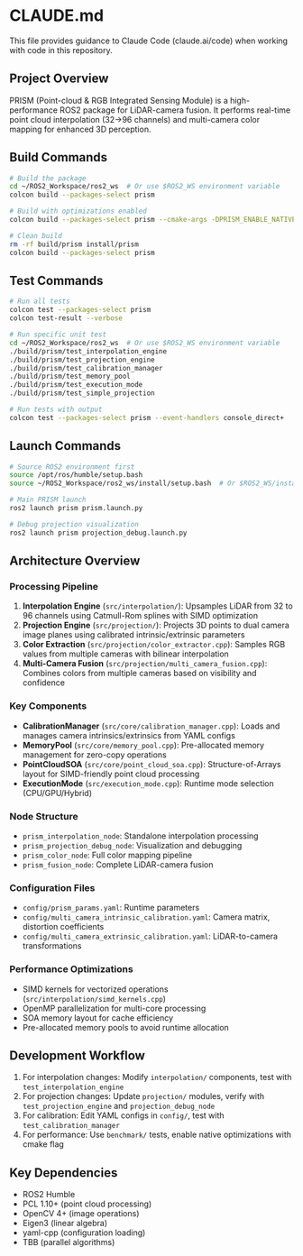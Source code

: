 # CLAUDE.md

This file provides guidance to Claude Code (claude.ai/code) when working with code in this repository.

## Project Overview

PRISM (Point-cloud & RGB Integrated Sensing Module) is a high-performance ROS2 package for LiDAR-camera fusion. It performs real-time point cloud interpolation (32→96 channels) and multi-camera color mapping for enhanced 3D perception.

## Build Commands

```bash
# Build the package
cd ~/ROS2_Workspace/ros2_ws  # Or use $ROS2_WS environment variable
colcon build --packages-select prism

# Build with optimizations enabled
colcon build --packages-select prism --cmake-args -DPRISM_ENABLE_NATIVE_OPT=ON

# Clean build
rm -rf build/prism install/prism
colcon build --packages-select prism
```

## Test Commands

```bash
# Run all tests
colcon test --packages-select prism
colcon test-result --verbose

# Run specific unit test
cd ~/ROS2_Workspace/ros2_ws  # Or use $ROS2_WS environment variable
./build/prism/test_interpolation_engine
./build/prism/test_projection_engine
./build/prism/test_calibration_manager
./build/prism/test_memory_pool
./build/prism/test_execution_mode
./build/prism/test_simple_projection

# Run tests with output
colcon test --packages-select prism --event-handlers console_direct+
```

## Launch Commands

```bash
# Source ROS2 environment first
source /opt/ros/humble/setup.bash
source ~/ROS2_Workspace/ros2_ws/install/setup.bash  # Or $ROS2_WS/install/setup.bash

# Main PRISM launch
ros2 launch prism prism.launch.py

# Debug projection visualization
ros2 launch prism projection_debug.launch.py
```

## Architecture Overview

### Processing Pipeline
1. **Interpolation Engine** (`src/interpolation/`): Upsamples LiDAR from 32 to 96 channels using Catmull-Rom splines with SIMD optimization
2. **Projection Engine** (`src/projection/`): Projects 3D points to dual camera image planes using calibrated intrinsic/extrinsic parameters
3. **Color Extraction** (`src/projection/color_extractor.cpp`): Samples RGB values from multiple cameras with bilinear interpolation
4. **Multi-Camera Fusion** (`src/projection/multi_camera_fusion.cpp`): Combines colors from multiple cameras based on visibility and confidence

### Key Components
- **CalibrationManager** (`src/core/calibration_manager.cpp`): Loads and manages camera intrinsics/extrinsics from YAML configs
- **MemoryPool** (`src/core/memory_pool.cpp`): Pre-allocated memory management for zero-copy operations
- **PointCloudSOA** (`src/core/point_cloud_soa.cpp`): Structure-of-Arrays layout for SIMD-friendly point cloud processing
- **ExecutionMode** (`src/execution_mode.cpp`): Runtime mode selection (CPU/GPU/Hybrid)

### Node Structure
- `prism_interpolation_node`: Standalone interpolation processing
- `prism_projection_debug_node`: Visualization and debugging
- `prism_color_node`: Full color mapping pipeline
- `prism_fusion_node`: Complete LiDAR-camera fusion

### Configuration Files
- `config/prism_params.yaml`: Runtime parameters
- `config/multi_camera_intrinsic_calibration.yaml`: Camera matrix, distortion coefficients
- `config/multi_camera_extrinsic_calibration.yaml`: LiDAR-to-camera transformations

### Performance Optimizations
- SIMD kernels for vectorized operations (`src/interpolation/simd_kernels.cpp`)
- OpenMP parallelization for multi-core processing
- SOA memory layout for cache efficiency
- Pre-allocated memory pools to avoid runtime allocation

## Development Workflow

1. For interpolation changes: Modify `interpolation/` components, test with `test_interpolation_engine`
2. For projection changes: Update `projection/` modules, verify with `test_projection_engine` and `projection_debug_node`
3. For calibration: Edit YAML configs in `config/`, test with `test_calibration_manager`
4. For performance: Use `benchmark/` tests, enable native optimizations with cmake flag

## Key Dependencies
- ROS2 Humble
- PCL 1.10+ (point cloud processing)
- OpenCV 4+ (image operations)
- Eigen3 (linear algebra)
- yaml-cpp (configuration loading)
- TBB (parallel algorithms)